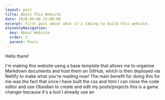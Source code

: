 ```yaml
---
layout: post
title: About This Website
date: 2020-04-06 15:00:00
excerpt: First post about what it's taking to build this website.
eleventyNavigation:
  key: About Website
  order: 1
  parent: Posts
---
```


Hello there!

I'm making this website using a base template that allows me to organise Markdown documents and host them on GitHub, which is then deployed via Netlify to make what you're reading now!
The main benefit for doing this for me was the fact that once I have built the css and html I can close the code editor and use Obsidian to create and edit my posts/projects this is a game changer because it's a tool I already use an
